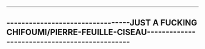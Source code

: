 ----------------------------------------------------------------------------------------------------------------------------
---------------------------------JUST A FUCKING CHIFOUMI/PIERRE-FEUILLE-CISEAU----------------------------------------------
----------------------------------------------------------------------------------------------------------------------------
